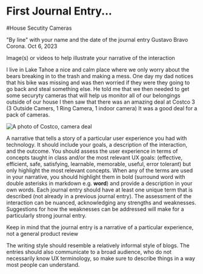 # First Journal Entry...

#House Secutity Cameras

"By line" with your name and the date of the journal entry
Gustavo Bravo Corona. Oct 6, 2023

Image(s) or videos to help illustrate your narrative of the interaction

I live in Lake Tahoe a nice and calm place where we only worry about the bears breaking in to the trash and making a mess. One day my dad notices that his bike was missing and was then worried if they were they going to go back and steal something else. He told me that we then needed to get some securyty cameras that will help us monitor all of our belongings outside of our house I then saw that there was an amazing deal at Costco 3 (3 Outside Camers, 1 Ring Camera, 1 indoor camera) It was a good deal for a pack of cameras. 

![A photo of Costco, camera deal](/assets/Screenshot_2023-10-06_at_6.15.24_PM)

A narrative that tells a story of a particular user experience you had with technology. It should include your goals, a description of the interaction, and the outcome. You should assess the user experience in terms of concepts taught in class and/or the most relevant UX goals: (effective, efficient, safe, satisfying, learnable, memorable, useful, error tolerant) but only highlight the most relevant concepts. When any of the terms are used in your narrative, you should highlight them in bold (surround word with double asterisks in markdown e.g. **word**) and provide a description in your own words. Each journal entry should have at least one unique term that is described (not already in a previous journal entry). The assessment of the interaction can be nuanced, acknowledging any strengths and weaknesses. Suggestions for how the weaknesses can be addressed will make for a particularly strong journal entry.

Keep in mind that the journal entry is a narrative of a particular experience, not a general product review

The writing style should resemble a relatively informal style of blogs. The entries should also communicate to a broad audience, who do not necessarily know UX terminology, so make sure to describe things in a way most people can understand.
